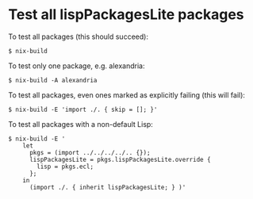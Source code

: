 # Test all lispPackagesLite packages

To test all packages (this should succeed):

    $ nix-build

To test only one package, e.g. alexandria:

    $ nix-build -A alexandria

To test all packages, even ones marked as explicitly failing (this will fail):

    $ nix-build -E 'import ./. { skip = []; }'

To test all packages with a non-default Lisp:

    $ nix-build -E '
        let
          pkgs = (import ../../../../.. {});
          lispPackagesLite = pkgs.lispPackagesLite.override {
            lisp = pkgs.ecl;
          };
        in
          (import ./. { inherit lispPackagesLite; } )'
